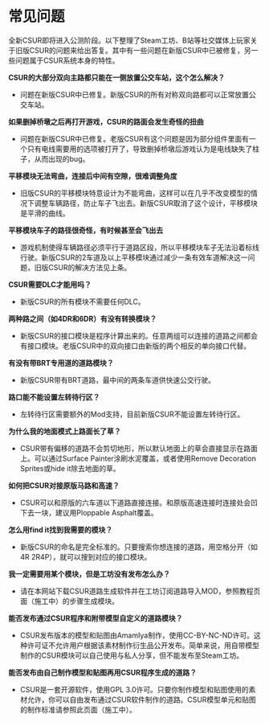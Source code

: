 # 常见问题

全新CSUR即将进入公测阶段。以下整理了Steam工坊、B站等社交媒体上玩家关于旧版CSUR的问题来给出答复。其中有一些问题在新版CSUR中已被修复，另一些问题属于CSUR系统本身的特性。

**CSUR的大部分双向主路都只能在一侧放置公交车站，这个怎么解决？**
- 问题在新版CSUR中已修复。新版CSUR的所有对称双向路都可以正常放置公交车站。

**如果删掉桥墩之后再打开游戏，CSUR的路面会发生奇怪的扭曲**
- 问题在新版CSUR中已修复。老版CSUR有这个问题是因为部分组件里面有一个只有电线需要用的选项被打开了，导致删掉桥墩后游戏认为是电线缺失了柱子，从而出现的bug。

**平移模块无法弯曲，连接后中间有空隙，很难调整角度**
- 旧版CSUR的平移模块特意设计为不能弯曲，这样可以在几乎不改变模型的情况下调整车辆路径，防止车子飞出去。新版CSUR取消了这个设计，平移模块是平滑的曲线。

**平移模块车子的路径很奇怪，有时候甚至会飞出去**
- 游戏机制使得车辆路径必须平行于道路区段，所以平移模块车子无法沿着标线行驶。新版CSUR的2车道及以上平移模块通过减少一条有效车道解决这一问题，旧版CSUR的解决方法见上条。

**CSUR需要DLC才能用吗？**
- 新版CSUR的所有模块不需要任何DLC。

**两种路之间（如4DR和6DR）有没有转换模块？**
- 新版CSUR的接口模块是程序计算出来的。任意两组可以连接的道路之间都会有接口模块。老版CSUR中的双向接口由新版的两个相反的单向接口代替。

**有没有带BRT专用道的道路模块？**
- 新版CSUR带有BRT道路，最中间的两条车道供快速公交行驶。

**路口能不能设置左转待行区？**
- 左转待行区需要额外的Mod支持，目前新版CSUR不能设置左转待行区。

**为什么我的地面模式上路面长了草？**
- CSUR带有偏移的道路不会剪切地形，所以默认地面上的草会直接显示在路面上。可以通过Surface Painter涂刷水泥覆盖，或者使用Remove Decoration Sprites或hide it除去地面的草。

**如何把CSUR对接原版马路和高速？**
- CSUR可以和原版的六车道以下道路直接连接。和原版高速连接时连接处会凹下去一块，建议用Ploppable Asphalt覆盖。

**怎么用find it找到我需要的模块？**
- 新版CSUR的命名是完全标准的。只要搜索你想连接的道路，用空格分开（如4R 2R4P），就可以搜到对应的接口模块。

**我一定需要用某个模块，但是工坊没有发布怎么办？**
- 请在本网站下载CSUR道路生成软件并在工坊订阅道路导入MOD，参照教程页面（施工中）的步骤生成模块。

**能否发布通过CSUR程序和附带模型自定义的道路模块？**
- CSUR发布版本的模型和贴图由AmamIya制作，使用CC-BY-NC-ND许可。这种许可证不允许用户根据该素材制作衍生品公开发布。简单来说，用自带模型制作的CSUR模块可以自己使用与私人分享，但不能发布至Steam工坊。

**能否发布由自己制作模型和贴图再用CSUR程序生成的道路？**
- CSUR是一套开源软件，使用GPL 3.0许可。只要你制作模型和贴图使用的素材允许，你可以自由发布通过CSUR软件制作的道路。CSUR模型单元和贴图的制作标准请参照此页面（施工中）。

